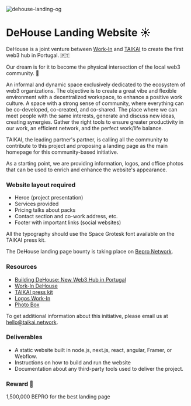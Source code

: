 ![dehouse-landing-og](https://user-images.githubusercontent.com/2805206/201951163-faedf7e0-e4aa-4a5c-a35e-d62bf1982921.png)

# DeHouse Landing Website ☀

​DeHouse is a joint venture between [Work-In](https://www.workin.pro) and [TAIKAI](https://taikai.network) to create the first web3 hub in Portugal. 🇵🇹

Our dream is for it to become the physical intersection of the local web3 community. 🤝

An informal and dynamic space exclusively dedicated to the ecosystem of web3 organizations. The objective is to create a great vibe and flexible environment with a decentralized workspace, to enhance a positive work culture. A space with a strong sense of community, where everything can be co-developed, co-created, and co-shared. The place where we can meet people with the same interests, generate and discuss new ideas, creating synergies. Gather the right tools to ensure greater productivity in our work, an efficient network, and the perfect work/life balance.

TAIKAI, the leading partner's partner, is calling all the community to contribute to this project and proposing a landing page as the main homepage for this community-based initiative.

As a starting point, we are providing information, logos, and office photos that can be used to enrich and enhance the website's appearance.

### Website layout required
- Heroe (project presentation)
- Services provided
- Pricing talks about packs
- Contact section and co-work address, etc.
- Footer with important links (social websites)

All the typography should use the Space Grotesk font available on the TAIKAI press kit.

The DeHouse landing page bounty is taking place on [Bepro Network](https://app.bepro.network).

### Resources
- [Building DeHouse: New Web3 Hub in Portugal](https://taikai.network/en/blog/taikai-workin-dehouse)
- [Work-In DeHouse](https://www.workin.pro/general-6)
- [TAIKAI press kit](https://taikai.notion.site/TAIKAI-Press-Kit-6d924818103840f4aac75618548c4505)
- [Logos Work-In](https://storage.googleapis.com/taikai-static/dehouse/LogosWorkIn.zip)
- [Photo Box](https://storage.googleapis.com/taikai-static/dehouse/dehouse_photobox.zip)

To get additional information about this initiative, please email us at hello@taikai.network.

### Deliverables
- A static website built in node.js, next.js, react, angular, Framer, or Webflow.
- Instructions on how to build and run the website
- Documentation about any third-party tools used to deliver the project.

### Reward 🤑
1,500,000 BEPRO for the best landing page
